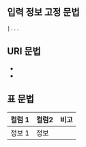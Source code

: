 ## 입력 정보 고정 문법
```
|...
```
## URI 문법
-
-

## 표 문법
| 컬럼 1 | 컬럼2| 비고 |
| -- | -- | -- |  
| 정보 1 | 정보 | |